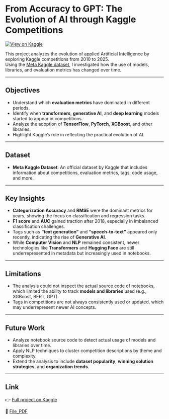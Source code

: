 # From Accuracy to GPT: The Evolution of AI through Kaggle Competitions

[![View on Kaggle](https://img.shields.io/badge/View%20on-Kaggle-blue?logo=kaggle)](https://www.kaggle.com/code/francescaaaa8/from-accuracy-to-gpt)

This project analyzes the evolution of applied Artificial Intelligence by exploring Kaggle competitions from 2010 to 2025.  
Using the [Meta Kaggle dataset](https://www.kaggle.com/datasets/kaggle/meta-kaggle), I investigated how the use of models, libraries, and evaluation metrics has changed over time.

---

## Objectives

- Understand which **evaluation metrics** have dominated in different periods.
- Identify when **transformers**, **generative AI**, and **deep learning** models started to appear in competitions.
- Analyze the adoption of **TensorFlow**, **PyTorch**, **XGBoost**, and other libraries.
- Highlight Kaggle’s role in reflecting the practical evolution of AI.

---

## Dataset

- **Meta Kaggle Dataset**: An official dataset by Kaggle that includes information about competitions, evaluation metrics, tags, code usage, and more.

---

## Key Insights

- **Categorization Accuracy** and **RMSE** were the dominant metrics for years, showing the focus on classification and regression tasks.
- **F1 score** and **AUC** gained traction after 2018, especially in imbalanced classification challenges.
- Tags such as **“text generation”** and **“speech-to-text”** appeared only recently, indicating the rise of **Generative AI**.
- While **Computer Vision** and **NLP** remained consistent, newer technologies like **Transformers** and **Hugging Face** are still underrepresented in metadata but increasingly used in notebooks.

---

## Limitations

- The analysis could not inspect the actual source code of notebooks, which limited the ability to track **models and libraries** used (e.g., XGBoost, BERT, GPT).
- Tags in competitions are not always consistently used or updated, which may underrepresent newer AI concepts.

---

## Future Work

- Analyze notebook source code to detect actual usage of models and libraries over time.
- Apply NLP techniques to cluster competition descriptions by theme and complexity.
- Extend the analysis to include **dataset popularity**, **winning solution strategies**, and **organization trends**.

---

## Link

👉 [Full project on Kaggle](https://www.kaggle.com/code/francescaaaa8/from-accuracy-to-gpt)

📄 [File_PDF](https://github.com/FrancescaCola/Kaggle_EvolutionAI/raw/main/KAGGLE.pdf)
